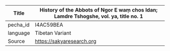 |Title | History of the Abbots of Ngor E waṃ chos ldan; Lamdre Tshogshe, vol. ya, title no. 1 
| --- | --- 
|pecha_id | I4AC59BEA
|language | Tibetan Variant
|Source | https://sakyaresearch.org